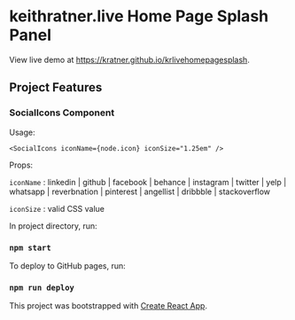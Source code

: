 # keithratner.live Home Page Splash Panel

View live demo at https://kratner.github.io/krlivehomepagesplash.

## Project Features

### SocialIcons Component

Usage:

`<SocialIcons iconName={node.icon} iconSize="1.25em" />`

Props:

`iconName` : linkedin | github | facebook | behance | instagram | twitter | yelp | whatsapp | reverbnation | pinterest | angellist | dribbble | stackoverflow

`iconSize` : valid CSS value

In project directory, run:

### `npm start`

To deploy to GitHub pages, run:

### `npm run deploy`

This project was bootstrapped with [Create React App](https://github.com/facebook/create-react-app).
